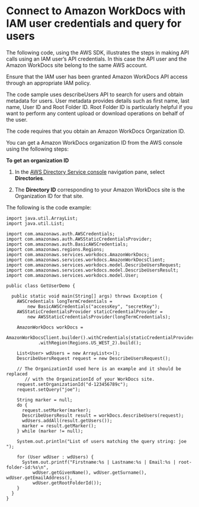 # Connect to Amazon WorkDocs with IAM user credentials and query for users<a name="connect-workdocs-iam"></a>

The following code, using the AWS SDK, illustrates the steps in making API calls using an IAM user’s API credentials\. In this case the API user and the Amazon WorkDocs site belong to the same AWS account\.

Ensure that the IAM user has been granted Amazon WorkDocs API access through an appropriate IAM policy\.

The code sample uses describeUsers API to search for users and obtain metadata for users\. User metadata provides details such as first name, last name, User ID and Root Folder ID\. Root Folder ID is particularly helpful if you want to perform any content upload or download operations on behalf of the user\.

The code requires that you obtain an Amazon WorkDocs Organization ID\.

You can get a Amazon WorkDocs organization ID from the AWS console using the following steps:

**To get an organization ID**

1. In the [AWS Directory Service console](https://console.aws.amazon.com/directoryservicev2/) navigation pane, select **Directories**\.

1. The **Directory ID** corresponding to your Amazon WorkDocs site is the Organization ID for that site\.

The following is the code example:

```
import java.util.ArrayList;
import java.util.List;

import com.amazonaws.auth.AWSCredentials;
import com.amazonaws.auth.AWSStaticCredentialsProvider;
import com.amazonaws.auth.BasicAWSCredentials;
import com.amazonaws.regions.Regions;
import com.amazonaws.services.workdocs.AmazonWorkDocs;
import com.amazonaws.services.workdocs.AmazonWorkDocsClient;
import com.amazonaws.services.workdocs.model.DescribeUsersRequest;
import com.amazonaws.services.workdocs.model.DescribeUsersResult;
import com.amazonaws.services.workdocs.model.User;

public class GetUserDemo {

  public static void main(String[] args) throws Exception {
    AWSCredentials longTermCredentials =
        new BasicAWSCredentials("accessKey", "secretKey");
    AWSStaticCredentialsProvider staticCredentialProvider =
        new AWSStaticCredentialsProvider(longTermCredentials);

    AmazonWorkDocs workDocs =
        AmazonWorkDocsClient.builder().withCredentials(staticCredentialProvider)
            .withRegion(Regions.US_WEST_2).build();

    List<User> wdUsers = new ArrayList<>();
    DescribeUsersRequest request = new DescribeUsersRequest();
	
    // The OrganizationId used here is an example and it should be replaced 
	   // with the OrganizationId of your WorkDocs site.
    request.setOrganizationId("d-123456789c");
    request.setQuery("joe");
	
    String marker = null;
    do {
      request.setMarker(marker);
      DescribeUsersResult result = workDocs.describeUsers(request);
      wdUsers.addAll(result.getUsers());
      marker = result.getMarker();
    } while (marker != null);
	
    System.out.println("List of users matching the query string: joe ");
    
	for (User wdUser : wdUsers) {
      System.out.printf("Firstname:%s | Lastname:%s | Email:%s | root-folder-id:%s\n",
          wdUser.getGivenName(), wdUser.getSurname(), wdUser.getEmailAddress(),
          wdUser.getRootFolderId());
    }
  }
}
```